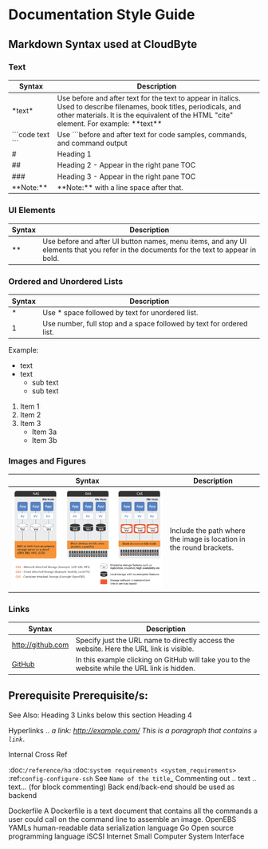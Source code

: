 

# Documentation Style Guide

## Markdown Syntax used at CloudByte

### Text

Syntax | Description
------------ | -------------
\*text\*  | Use before and after text for the text to appear in italics. Used to describe filenames, book titles, periodicals, and other materials. It is the equivalent of the HTML "cite" element. For example: \*\*text**
\`\`\`code text \`\`\` | Use ```before and after text for code samples, commands, and command output
\# | Heading 1
\#\#  | Heading 2 - Appear in the right pane TOC
\#\#\#  |  Heading 3 - Appear in the right pane TOC
\*\*Note:**  |  \*\*Note:** with a line space after that.


### UI Elements

Syntax | Description
------------ | -------------
\*\*  | Use before and after UI button names, menu items, and any UI elements that you refer in the documents for the text to appear in bold.


### Ordered and Unordered Lists

Syntax | Description
------------ | -------------
\*  | Use * space followed by text for unordered list.
1 |  Use number, full stop and a space followed by text for ordered list.


Example:
* text
* text
  * sub text
  * sub text


1. Item 1
2. Item 2
3. Item 3
   * Item 3a
   * Item 3b

### Images and Figures

Syntax | Description
------------ | -------------
![image](/docs/assets/das-nas-cas.png) | Include the path where the image is location in the round brackets.


### Links

Syntax | Description
------------ | -------------
http://github.com | Specify just the URL name to directly access the website. Here the URL link is visible.
[GitHub](http://github.com)  | In this example clicking on GitHub will take you to the website while the URL link is hidden.




Prerequisite
Prerequisite/s:
------------

See Also:  Heading 3
Links below this section  Heading 4


Hyperlinks
.. _a link: http://example.com/
This is a paragraph that contains `a link`_.


Internal Cross Ref

:doc:`/reference/ha`
:doc:`system requirements <system_requirements>` :ref:`config-configure-ssh`
See `Name of the title`_
Commenting out
.. text
..
text… (for block commenting)
Back end/back-end should be used as backend

Dockerfile
A Dockerfile is a text document that contains all the commands a user could call on the command line to assemble an image.
OpenEBS
YAMLs
human-readable data serialization language
Go
Open source programming language
iSCSI
Internet Small Computer System Interface
